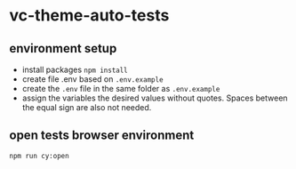 # vc-theme-auto-tests

## environment setup

- install packages `npm install`
- create file .env based on `.env.example`
- create the `.env` file in the same folder as `.env.example`
- assign the variables the desired values without quotes.
  Spaces between the equal sign are also not needed.

## open tests browser environment
`npm run cy:open`
